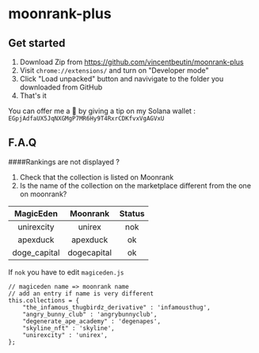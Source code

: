 # moonrank-plus

Get started
-
1. Download Zip from https://github.com/vincentbeutin/moonrank-plus
2. Visit `chrome://extensions/` and turn on "Developer mode"
3. Click "Load unpacked" button and navivigate to the folder you downloaded from GitHub
4. That's it

You can offer me a 🍺 by giving a tip on my Solana wallet :
`EGpjAdfaUX5JqNXGMgP7MR6Hy9T4RxrCDKfvxVgAGVxU`


F.A.Q
-
####Rankings are not displayed ?
1. Check that the collection is listed on Moonrank
2. Is the name of the collection on the marketplace different from the one on moonrank?

| MagicEden        | Moonrank           | Status  |
|:-------------:|:-------------:|:-----:|
| unirexcity      | unirex | nok |
| apexduck      | apexduck      |   ok |
| doge_capital | dogecapital      |    ok |

If `nok` you have to edit `magiceden.js`
```
// magiceden name => moonrank name
// add an entry if name is very different
this.collections = {
    "the_infamous_thugbirdz_derivative" : 'infamousthug',
    "angry_bunny_club" : 'angrybunnyclub',
    "degenerate_ape_academy" : 'degenapes',
    "skyline_nft" : 'skyline',
    "unirexcity" : 'unirex',
};
```
